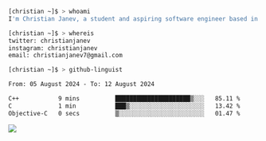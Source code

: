 ```bash
[christian ~]$ > whoami
I'm Christian Janev, a student and aspiring software engineer based in Chicago, IL
```
```bash
[christian ~]$ > whereis
twitter: christianjanev
instagram: christianjanev
email: christianjanev7@gmail.com
```

```bash
[christian ~]$ > github-linguist
```
<!--START_SECTION:waka-->

```txt
From: 05 August 2024 - To: 12 August 2024

C++           9 mins          █████████████████████▒░░░   85.11 %
C             1 min           ███▒░░░░░░░░░░░░░░░░░░░░░   13.42 %
Objective-C   0 secs          ▒░░░░░░░░░░░░░░░░░░░░░░░░   01.47 %
```

<!--END_SECTION:waka-->

![](https://komarev.com/ghpvc/?username=christianjanev)
